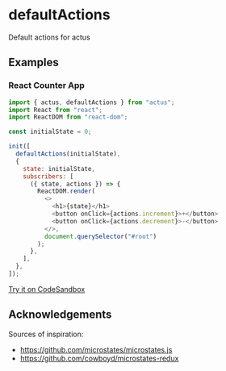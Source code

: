# defaultActions

Default actions for actus

## Examples

### React Counter App

```js
import { actus, defaultActions } from "actus";
import React from "react";
import ReactDOM from "react-dom";

const initialState = 0;

init([
  defaultActions(initialState),
  {
    state: initialState,
    subscribers: [
      ({ state, actions }) => {
        ReactDOM.render(
          <>
            <h1>{state}</h1>
            <button onClick={actions.increment}>+</button>
            <button onClick={actions.decrement}>-</button>
          </>,
          document.querySelector("#root")
        );
      },
    ],
  },
]);
```

[Try it on CodeSandbox](https://codesandbox.io/s/actus-react-counter-app-example-with-actus-default-actions-wwsb4)

## Acknowledgements

Sources of inspiration:

- https://github.com/microstates/microstates.js
- https://github.com/cowboyd/microstates-redux
